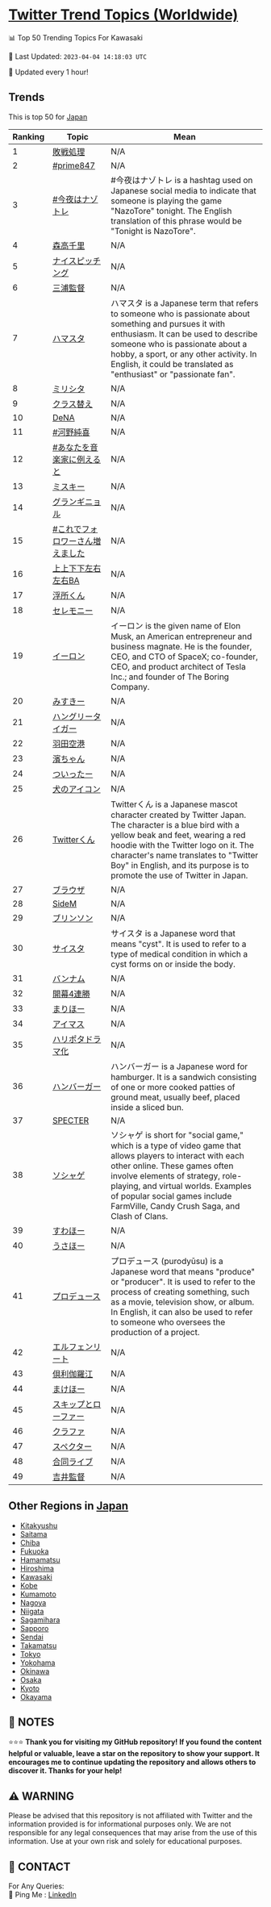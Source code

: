 [Twitter Trend Topics (Worldwide)](https://github.com/ErcinDedeoglu/Twitter-Trend-Topics)
==========


📊 Top 50 Trending Topics For Kawasaki

📆 Last Updated: `2023-04-04 14:18:03 UTC`

🔧 Updated every 1 hour!


## Trends

This is top 50 for [Japan](</Japan>)

| Ranking | Topic | Mean |
| ------- | ------------ | ------------ |
| 1 | [敗戦処理](http://twitter.com/search?q=%e6%95%97%e6%88%a6%e5%87%a6%e7%90%86) | N/A |
| 2 | [#prime847](http://twitter.com/search?q=%23prime847) | N/A |
| 3 | [#今夜はナゾトレ](http://twitter.com/search?q=%23%e4%bb%8a%e5%a4%9c%e3%81%af%e3%83%8a%e3%82%be%e3%83%88%e3%83%ac) | #今夜はナゾトレ is a hashtag used on Japanese social media to indicate that someone is playing the game "NazoTore" tonight. The English translation of this phrase would be "Tonight is NazoTore". |
| 4 | [森高千里](http://twitter.com/search?q=%e6%a3%ae%e9%ab%98%e5%8d%83%e9%87%8c) | N/A |
| 5 | [ナイスピッチング](http://twitter.com/search?q=%e3%83%8a%e3%82%a4%e3%82%b9%e3%83%94%e3%83%83%e3%83%81%e3%83%b3%e3%82%b0) | N/A |
| 6 | [三浦監督](http://twitter.com/search?q=%e4%b8%89%e6%b5%a6%e7%9b%a3%e7%9d%a3) | N/A |
| 7 | [ハマスタ](http://twitter.com/search?q=%e3%83%8f%e3%83%9e%e3%82%b9%e3%82%bf) | ハマスタ is a Japanese term that refers to someone who is passionate about something and pursues it with enthusiasm. It can be used to describe someone who is passionate about a hobby, a sport, or any other activity. In English, it could be translated as "enthusiast" or "passionate fan". |
| 8 | [ミリシタ](http://twitter.com/search?q=%e3%83%9f%e3%83%aa%e3%82%b7%e3%82%bf) | N/A |
| 9 | [クラス替え](http://twitter.com/search?q=%e3%82%af%e3%83%a9%e3%82%b9%e6%9b%bf%e3%81%88) | N/A |
| 10 | [DeNA](http://twitter.com/search?q=DeNA) | N/A |
| 11 | [#河野純喜](http://twitter.com/search?q=%23%e6%b2%b3%e9%87%8e%e7%b4%94%e5%96%9c) | N/A |
| 12 | [#あなたを音楽家に例えると](http://twitter.com/search?q=%23%e3%81%82%e3%81%aa%e3%81%9f%e3%82%92%e9%9f%b3%e6%a5%bd%e5%ae%b6%e3%81%ab%e4%be%8b%e3%81%88%e3%82%8b%e3%81%a8) | N/A |
| 13 | [ミスキー](http://twitter.com/search?q=%e3%83%9f%e3%82%b9%e3%82%ad%e3%83%bc) | N/A |
| 14 | [グランギニョル](http://twitter.com/search?q=%e3%82%b0%e3%83%a9%e3%83%b3%e3%82%ae%e3%83%8b%e3%83%a7%e3%83%ab) | N/A |
| 15 | [#これでフォロワーさん増えました](http://twitter.com/search?q=%23%e3%81%93%e3%82%8c%e3%81%a7%e3%83%95%e3%82%a9%e3%83%ad%e3%83%af%e3%83%bc%e3%81%95%e3%82%93%e5%a2%97%e3%81%88%e3%81%be%e3%81%97%e3%81%9f) | N/A |
| 16 | [上上下下左右左右BA](http://twitter.com/search?q=%e4%b8%8a%e4%b8%8a%e4%b8%8b%e4%b8%8b%e5%b7%a6%e5%8f%b3%e5%b7%a6%e5%8f%b3BA) | N/A |
| 17 | [浮所くん](http://twitter.com/search?q=%e6%b5%ae%e6%89%80%e3%81%8f%e3%82%93) | N/A |
| 18 | [セレモニー](http://twitter.com/search?q=%e3%82%bb%e3%83%ac%e3%83%a2%e3%83%8b%e3%83%bc) | N/A |
| 19 | [イーロン](http://twitter.com/search?q=%e3%82%a4%e3%83%bc%e3%83%ad%e3%83%b3) | イーロン is the given name of Elon Musk, an American entrepreneur and business magnate. He is the founder, CEO, and CTO of SpaceX; co-founder, CEO, and product architect of Tesla Inc.; and founder of The Boring Company. |
| 20 | [みすきー](http://twitter.com/search?q=%e3%81%bf%e3%81%99%e3%81%8d%e3%83%bc) | N/A |
| 21 | [ハングリータイガー](http://twitter.com/search?q=%e3%83%8f%e3%83%b3%e3%82%b0%e3%83%aa%e3%83%bc%e3%82%bf%e3%82%a4%e3%82%ac%e3%83%bc) | N/A |
| 22 | [羽田空港](http://twitter.com/search?q=%e7%be%bd%e7%94%b0%e7%a9%ba%e6%b8%af) | N/A |
| 23 | [濱ちゃん](http://twitter.com/search?q=%e6%bf%b1%e3%81%a1%e3%82%83%e3%82%93) | N/A |
| 24 | [ついったー](http://twitter.com/search?q=%e3%81%a4%e3%81%84%e3%81%a3%e3%81%9f%e3%83%bc) | N/A |
| 25 | [犬のアイコン](http://twitter.com/search?q=%e7%8a%ac%e3%81%ae%e3%82%a2%e3%82%a4%e3%82%b3%e3%83%b3) | N/A |
| 26 | [Twitterくん](http://twitter.com/search?q=Twitter%e3%81%8f%e3%82%93) | Twitterくん is a Japanese mascot character created by Twitter Japan. The character is a blue bird with a yellow beak and feet, wearing a red hoodie with the Twitter logo on it. The character's name translates to "Twitter Boy" in English, and its purpose is to promote the use of Twitter in Japan. |
| 27 | [ブラウザ](http://twitter.com/search?q=%e3%83%96%e3%83%a9%e3%82%a6%e3%82%b6) | N/A |
| 28 | [SideM](http://twitter.com/search?q=SideM) | N/A |
| 29 | [ブリンソン](http://twitter.com/search?q=%e3%83%96%e3%83%aa%e3%83%b3%e3%82%bd%e3%83%b3) | N/A |
| 30 | [サイスタ](http://twitter.com/search?q=%e3%82%b5%e3%82%a4%e3%82%b9%e3%82%bf) | サイスタ is a Japanese word that means "cyst". It is used to refer to a type of medical condition in which a cyst forms on or inside the body. |
| 31 | [バンナム](http://twitter.com/search?q=%e3%83%90%e3%83%b3%e3%83%8a%e3%83%a0) | N/A |
| 32 | [開幕4連勝](http://twitter.com/search?q=%e9%96%8b%e5%b9%954%e9%80%a3%e5%8b%9d) | N/A |
| 33 | [まりほー](http://twitter.com/search?q=%e3%81%be%e3%82%8a%e3%81%bb%e3%83%bc) | N/A |
| 34 | [アイマス](http://twitter.com/search?q=%e3%82%a2%e3%82%a4%e3%83%9e%e3%82%b9) | N/A |
| 35 | [ハリポタドラマ化](http://twitter.com/search?q=%e3%83%8f%e3%83%aa%e3%83%9d%e3%82%bf%e3%83%89%e3%83%a9%e3%83%9e%e5%8c%96) | N/A |
| 36 | [ハンバーガー](http://twitter.com/search?q=%e3%83%8f%e3%83%b3%e3%83%90%e3%83%bc%e3%82%ac%e3%83%bc) | ハンバーガー is a Japanese word for hamburger. It is a sandwich consisting of one or more cooked patties of ground meat, usually beef, placed inside a sliced bun. |
| 37 | [SPECTER](http://twitter.com/search?q=SPECTER) | N/A |
| 38 | [ソシャゲ](http://twitter.com/search?q=%e3%82%bd%e3%82%b7%e3%83%a3%e3%82%b2) | ソシャゲ is short for "social game," which is a type of video game that allows players to interact with each other online. These games often involve elements of strategy, role-playing, and virtual worlds. Examples of popular social games include FarmVille, Candy Crush Saga, and Clash of Clans. |
| 39 | [すわほー](http://twitter.com/search?q=%e3%81%99%e3%82%8f%e3%81%bb%e3%83%bc) | N/A |
| 40 | [うさほー](http://twitter.com/search?q=%e3%81%86%e3%81%95%e3%81%bb%e3%83%bc) | N/A |
| 41 | [プロデュース](http://twitter.com/search?q=%e3%83%97%e3%83%ad%e3%83%87%e3%83%a5%e3%83%bc%e3%82%b9) | プロデュース (purodyūsu) is a Japanese word that means "produce" or "producer". It is used to refer to the process of creating something, such as a movie, television show, or album. In English, it can also be used to refer to someone who oversees the production of a project. |
| 42 | [エルフェンリート](http://twitter.com/search?q=%e3%82%a8%e3%83%ab%e3%83%95%e3%82%a7%e3%83%b3%e3%83%aa%e3%83%bc%e3%83%88) | N/A |
| 43 | [倶利伽羅江](http://twitter.com/search?q=%e5%80%b6%e5%88%a9%e4%bc%bd%e7%be%85%e6%b1%9f) | N/A |
| 44 | [まけほー](http://twitter.com/search?q=%e3%81%be%e3%81%91%e3%81%bb%e3%83%bc) | N/A |
| 45 | [スキップとローファー](http://twitter.com/search?q=%e3%82%b9%e3%82%ad%e3%83%83%e3%83%97%e3%81%a8%e3%83%ad%e3%83%bc%e3%83%95%e3%82%a1%e3%83%bc) | N/A |
| 46 | [クラファ](http://twitter.com/search?q=%e3%82%af%e3%83%a9%e3%83%95%e3%82%a1) | N/A |
| 47 | [スペクター](http://twitter.com/search?q=%e3%82%b9%e3%83%9a%e3%82%af%e3%82%bf%e3%83%bc) | N/A |
| 48 | [合同ライブ](http://twitter.com/search?q=%e5%90%88%e5%90%8c%e3%83%a9%e3%82%a4%e3%83%96) | N/A |
| 49 | [吉井監督](http://twitter.com/search?q=%e5%90%89%e4%ba%95%e7%9b%a3%e7%9d%a3) | N/A |



## Other Regions in [Japan](</Japan>)

* [Kitakyushu](</Japan/Kitakyushu.md>)
* [Saitama](</Japan/Saitama.md>)
* [Chiba](</Japan/Chiba.md>)
* [Fukuoka](</Japan/Fukuoka.md>)
* [Hamamatsu](</Japan/Hamamatsu.md>)
* [Hiroshima](</Japan/Hiroshima.md>)
* [Kawasaki](</Japan/Kawasaki.md>)
* [Kobe](</Japan/Kobe.md>)
* [Kumamoto](</Japan/Kumamoto.md>)
* [Nagoya](</Japan/Nagoya.md>)
* [Niigata](</Japan/Niigata.md>)
* [Sagamihara](</Japan/Sagamihara.md>)
* [Sapporo](</Japan/Sapporo.md>)
* [Sendai](</Japan/Sendai.md>)
* [Takamatsu](</Japan/Takamatsu.md>)
* [Tokyo](</Japan/Tokyo.md>)
* [Yokohama](</Japan/Yokohama.md>)
* [Okinawa](</Japan/Okinawa.md>)
* [Osaka](</Japan/Osaka.md>)
* [Kyoto](</Japan/Kyoto.md>)
* [Okayama](</Japan/Okayama.md>)



## 📝 NOTES

⭐⭐⭐ **Thank you for visiting my GitHub repository! If you found the content helpful or valuable, leave a star on the repository to show your support. It encourages me to continue updating the repository and allows others to discover it. Thanks for your help!**


## ⚠️ WARNING

Please be advised that this repository is not affiliated with Twitter and the information provided is for informational purposes only. We are not responsible for any legal consequences that may arise from the use of this information. Use at your own risk and solely for educational purposes.


## 📨 CONTACT

 For Any Queries:  
            🏓 Ping Me : [LinkedIn](https://www.linkedin.com/in/ercindedeoglu/)
